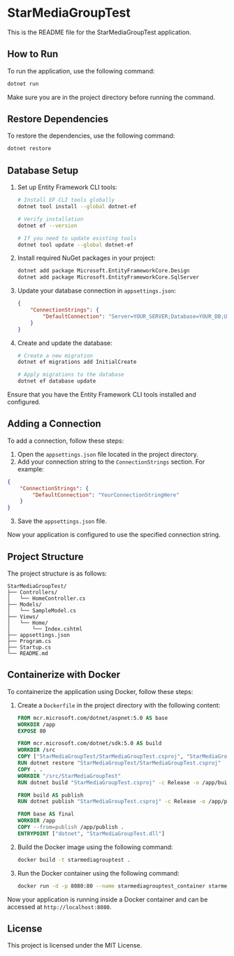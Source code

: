 # StarMediaGroupTest

This is the README file for the StarMediaGroupTest application.

## How to Run

To run the application, use the following command:

```bash
dotnet run
```

Make sure you are in the project directory before running the command.

## Restore Dependencies

To restore the dependencies, use the following command:

```bash
dotnet restore
```

## Database Setup

1. Set up Entity Framework CLI tools:
   ```bash
   # Install EF CLI tools globally
   dotnet tool install --global dotnet-ef
   
   # Verify installation
   dotnet ef --version
   
   # If you need to update existing tools
   dotnet tool update --global dotnet-ef
   ```

2. Install required NuGet packages in your project:
   ```bash
   dotnet add package Microsoft.EntityFrameworkCore.Design
   dotnet add package Microsoft.EntityFrameworkCore.SqlServer
   ```

3. Update your database connection in `appsettings.json`:
   ```json
   {
       "ConnectionStrings": {
           "DefaultConnection": "Server=YOUR_SERVER;Database=YOUR_DB;User Id=YOUR_USER;Password=YOUR_PASSWORD;"
       }
   }
   ```

4. Create and update the database:
   ```bash
   # Create a new migration
   dotnet ef migrations add InitialCreate
   
   # Apply migrations to the database
   dotnet ef database update
   ```

Ensure that you have the Entity Framework CLI tools installed and configured.

## Adding a Connection

To add a connection, follow these steps:

1. Open the `appsettings.json` file located in the project directory.
2. Add your connection string to the `ConnectionStrings` section. For example:

```json
{
    "ConnectionStrings": {
        "DefaultConnection": "YourConnectionStringHere"
    }
}
```

3. Save the `appsettings.json` file.

Now your application is configured to use the specified connection string.

## Project Structure

The project structure is as follows:

```
StarMediaGroupTest/
├── Controllers/
│   └── HomeController.cs
├── Models/
│   └── SampleModel.cs
├── Views/
│   └── Home/
│       └── Index.cshtml
├── appsettings.json
├── Program.cs
├── Startup.cs
└── README.md
```


## Containerize with Docker

To containerize the application using Docker, follow these steps:

1. Create a `Dockerfile` in the project directory with the following content:

    ```dockerfile
    FROM mcr.microsoft.com/dotnet/aspnet:5.0 AS base
    WORKDIR /app
    EXPOSE 80

    FROM mcr.microsoft.com/dotnet/sdk:5.0 AS build
    WORKDIR /src
    COPY ["StarMediaGroupTest/StarMediaGroupTest.csproj", "StarMediaGroupTest/"]
    RUN dotnet restore "StarMediaGroupTest/StarMediaGroupTest.csproj"
    COPY . .
    WORKDIR "/src/StarMediaGroupTest"
    RUN dotnet build "StarMediaGroupTest.csproj" -c Release -o /app/build

    FROM build AS publish
    RUN dotnet publish "StarMediaGroupTest.csproj" -c Release -o /app/publish

    FROM base AS final
    WORKDIR /app
    COPY --from=publish /app/publish .
    ENTRYPOINT ["dotnet", "StarMediaGroupTest.dll"]
    ```

2. Build the Docker image using the following command:

    ```bash
    docker build -t starmediagrouptest .
    ```

3. Run the Docker container using the following command:

    ```bash
    docker run -d -p 8080:80 --name starmediagrouptest_container starmediagrouptest
    ```

Now your application is running inside a Docker container and can be accessed at `http://localhost:8080`.

## License

This project is licensed under the MIT License.